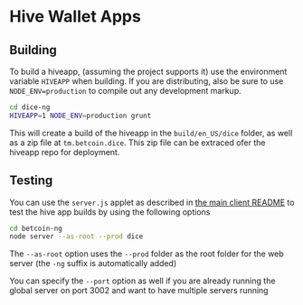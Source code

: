 # Hive Wallet Apps #

## Building ##

To build a hiveapp, (assuming the project supports it) use the
environment variable `HIVEAPP` when building. If you are distributing,
also be sure to use `NODE_ENV=production` to compile out any
development markup.

```sh
cd dice-ng
HIVEAPP=1 NODE_ENV=production grunt
```

This will create a build of the hiveapp in the `build/en_US/dice`
folder, as well as a zip file at `tm.betcoin.dice`. This zip file can
be extraced ofer the hiveapp repo for deployment.

## Testing ##

You can use the `server.js` applet as described in
[the main client README](https://bitbucket.org/betcn/dev-docs/src/master/client/README.md)
to test the hive app builds by using the following options

```sh
cd betcoin-ng
node server --as-root --prod dice
```

The `--as-root` option uses the `--prod` folder as the root folder for
the web server (the `-ng` suffix is automatically added)

You can specify the `--port` option as well if you are already running
the global server on port 3002 and want to have multiple servers
running
